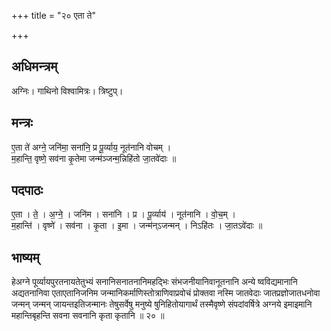 +++
title = "२० एता ते"

+++
## अधिमन्त्रम्
अग्निः। गाथिनो विश्वामित्रः। त्रिष्टुप्।

## मन्त्रः
ए॒ता ते॑ अग्ने॒ जनि॑मा॒ सना॑नि॒ प्र पू॒र्व्याय॒ नूत॑नानि वोचम् ।  
म॒हान्ति॒ वृष्णे॒ सव॑ना कृ॒तेमा जन्म॑ञ्जन्म॒न्निहि॑तो जा॒तवे॑दाः ॥

## पदपाठः
ए॒ता । ते॒ । अ॒ग्ने॒ । जनि॑म । सना॑नि । प्र । पू॒र्व्याय॑ । नूत॑नानि । वो॒च॒म् ।  
म॒हान्ति॑ । वृष्णे॑ । सव॑ना । कृ॒ता । इ॒मा । जन्म॑न्ऽजन्मन् । निऽहि॑तः । जा॒तऽवे॑दाः ॥

## भाष्यम्
हेअग्ने पूर्व्यायपुरतनायतेतुभ्यं सनानिसनातनानिमहद्भिः संभजनीयानिवानूतनानि अन्ये ष्वविद्यमानानि अद्यतनानिवा एताएतानिजनिम जन्मानिकर्माणिस्तोत्राणिवाप्रवोचं प्रोक्तवा नस्मि जातवेदाः जातप्रज्ञोजातधनोवा जन्मन् जन्मन् जायन्तइतिजन्मानः तेषुसर्वेषु मनुष्ये षुनिहितोयागार्थं तस्मैवृष्णे संपदांवर्षित्रे अग्नये इमाइमानि महान्तिबृहन्ति सवना सवनानि कृता कृतानि ॥ २० ॥